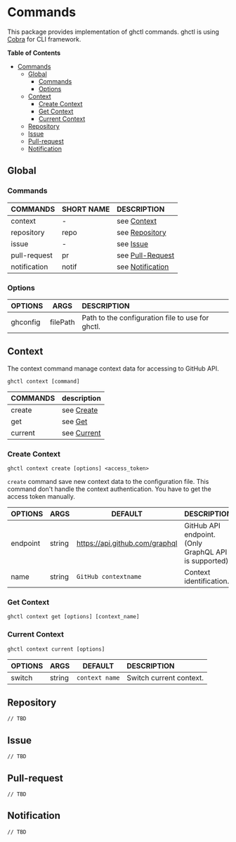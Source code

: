 # Commands

This package provides implementation of ghctl commands. ghctl is using
[Cobra][0] for CLI framework.

<!-- markdown-toc start - Don't edit this section. Run M-x markdown-toc-refresh-toc -->
**Table of Contents**

- [Commands](#commands)
    - [Global](#global)
        - [Commands](#commands-1)
        - [Options](#options)
    - [Context](#context)
        - [Create Context](#create-context)
        - [Get Context](#get-context)
        - [Current Context](#current-context)
    - [Repository](#repository)
    - [Issue](#issue)
    - [Pull-request](#pull-request)
    - [Notification](#notification)

<!-- markdown-toc end -->

## Global

### Commands

| COMMANDS         | SHORT NAME   | DESCRIPTION                           |
| :--------------- | ------------ | :------------------------------------ |
| context          | -            | see [Context](#context)               |
| repository       | repo         | see [Repository](#repository)         |
| issue            | -            | see [Issue](#issue)                   |
| pull-request     | pr           | see [Pull-Request](#pull-request)     |
| notification     | notif        | see [Notification](#notification)     |

### Options

| OPTIONS    | ARGS                | DESCRIPTION                                        |
| :--------- | ------------------- | :------------------------------------------------- |
| ghconfig   | filePath <string>   | Path to the configuration file to use for ghctl.   |

## Context

The context command manage context data for accessing to GitHub API. 

```
ghctl context [command]
```

| COMMANDS | description                     |
| :------- | :-----------                    |
| create   | see [Create](#create-context)   |
| get      | see [Get](#get-context)         |
| current  | see [Current](#current-context) |

### Create Context

```
ghctl context create [options] <access_token>
```

`create` command save new context data to the configuration file. This command
don't handle the context authentication. You have to get the access token manually.

| OPTIONS    | ARGS   | DEFAULT                        | DESCRIPTION                                                        |
| :--------- | ------ | ------------------------------ | :----------------------------------------------------------------- |
| endpoint   | string | https://api.github.com/graphql | GitHub API endpoint. (Only GraphQL API is supported)               |
| name       | string | `GitHub contextname`           | Context identification.                                            |

### Get Context

```
ghctl context get [options] [context_name]
```

### Current Context

```
ghctl context current [options]
```

| OPTIONS    | ARGS   | DEFAULT                        | DESCRIPTION                                                        |
| :--------- | ------ | ------------------------------ | :----------------------------------------------------------------- |
| switch     | string | `context name`                 | Switch current context.                                            |

## Repository

```
// TBD
```

## Issue

```
// TBD
```

## Pull-request

```
// TBD
```

## Notification

```
// TBD
```

[0]: https://github.com/spf13/cobra
